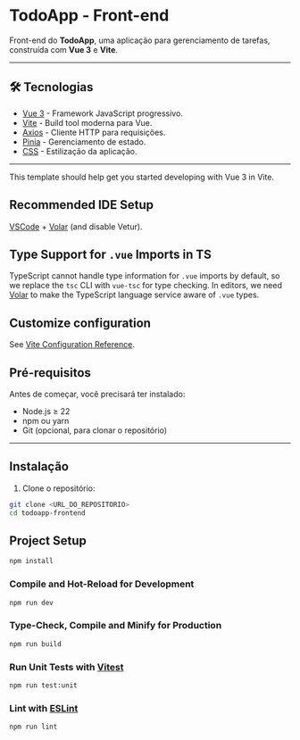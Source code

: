 # TodoApp - Front-end

Front-end do **TodoApp**, uma aplicação para gerenciamento de tarefas, construída com **Vue 3** e **Vite**.

---

## 🛠 Tecnologias

- [Vue 3](https://vuejs.org/) - Framework JavaScript progressivo.
- [Vite](https://vitejs.dev/) - Build tool moderna para Vue.
- [Axios](https://axios-http.com/) - Cliente HTTP para requisições.
- [Pinia](https://pinia.vuejs.org/) - Gerenciamento de estado.
- [CSS](https://developer.mozilla.org/en-US/docs/Web/CSS) - Estilização da aplicação.

---

This template should help get you started developing with Vue 3 in Vite.

## Recommended IDE Setup

[VSCode](https://code.visualstudio.com/) + [Volar](https://marketplace.visualstudio.com/items?itemName=Vue.volar) (and disable Vetur).

## Type Support for `.vue` Imports in TS

TypeScript cannot handle type information for `.vue` imports by default, so we replace the `tsc` CLI with `vue-tsc` for type checking. In editors, we need [Volar](https://marketplace.visualstudio.com/items?itemName=Vue.volar) to make the TypeScript language service aware of `.vue` types.

## Customize configuration

See [Vite Configuration Reference](https://vite.dev/config/).

## Pré-requisitos

Antes de começar, você precisará ter instalado:

- Node.js ≥ 22
- npm ou yarn
- Git (opcional, para clonar o repositório)

---

## Instalação

1. Clone o repositório:

```bash
git clone <URL_DO_REPOSITORIO>
cd todoapp-frontend
```

## Project Setup

```bash
npm install
```

### Compile and Hot-Reload for Development

```bash
npm run dev
```

### Type-Check, Compile and Minify for Production

```bash
npm run build
```

### Run Unit Tests with [Vitest](https://vitest.dev/)

```bash
npm run test:unit
```

### Lint with [ESLint](https://eslint.org/)

```bash
npm run lint
```

